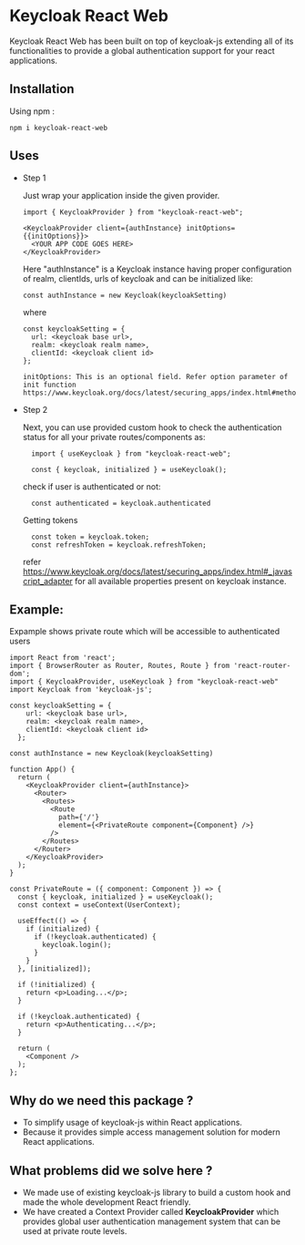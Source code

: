 # Keycloak React Web

Keycloak React Web has been built on top of keycloak-js extending all of its functionalities to provide a global authentication support for your react applications.

## Installation

Using npm :

```
npm i keycloak-react-web
```

## Uses

- Step 1

  Just wrap your application inside the given provider.

  ```
  import { KeycloakProvider } from "keycloak-react-web";

  <KeycloakProvider client={authInstance} initOptions={{initOptions}}>
    <YOUR APP CODE GOES HERE>
  </KeycloakProvider>
  ```

  Here "authInstance" is a Keycloak instance having proper configuration of realm, clientIds, urls of keycloak
  and can be initialized like:

  ```
  const authInstance = new Keycloak(keycloakSetting)
  ```

  where

  ```
  const keycloakSetting = {
    url: <keycloak base url>,
    realm: <keycloak realm name>,
    clientId: <keycloak client id>
  };

  initOptions: This is an optional field. Refer option parameter of init function https://www.keycloak.org/docs/latest/securing_apps/index.html#methods
  ```

- Step 2

  Next, you can use provided custom hook to check the authentication status for all your private routes/components as:

  ```
    import { useKeycloak } from "keycloak-react-web";

    const { keycloak, initialized } = useKeycloak();
  ```

  check if user is authenticated or not:

  ```
    const authenticated = keycloak.authenticated
  ```

  Getting tokens

  ```
    const token = keycloak.token;
    const refreshToken = keycloak.refreshToken;
  ```
  refer https://www.keycloak.org/docs/latest/securing_apps/index.html#_javascript_adapter for all available properties present on keycloak instance.


## Example:

  Expample shows private route which will be accessible to authenticated users

  ```
  import React from 'react';
  import { BrowserRouter as Router, Routes, Route } from 'react-router-dom';
  import { KeycloakProvider, useKeycloak } from "keycloak-react-web"
  import Keycloak from 'keycloak-js';

  const keycloakSetting = {
      url: <keycloak base url>,
      realm: <keycloak realm name>,
      clientId: <keycloak client id>
    };

  const authInstance = new Keycloak(keycloakSetting)

  function App() {
    return (
      <KeycloakProvider client={authInstance}>
        <Router>
          <Routes>
            <Route
              path={'/'}
              element={<PrivateRoute component={Component} />}
            />
          </Routes>
        </Router>
      </KeycloakProvider>
    );
  }

  const PrivateRoute = ({ component: Component }) => {
    const { keycloak, initialized } = useKeycloak();
    const context = useContext(UserContext);

    useEffect(() => {
      if (initialized) {
        if (!keycloak.authenticated) {
          keycloak.login();
        }
      }
    }, [initialized]);

    if (!initialized) {
      return <p>Loading...</p>;
    }

    if (!keycloak.authenticated) {
      return <p>Authenticating...</p>;
    }

    return (
      <Component />
    );
  };
  ```
## Why do we need this package ?

- To simplify usage of keycloak-js within React applications.
- Because it provides simple access management solution for
  modern React applications.

## What problems did we solve here ?

- We made use of existing keycloak-js library to build a custom hook and made the whole development React friendly.
- We have created a Context Provider called <b>KeycloakProvider</b> which provides global user authentication management system that can be used at private route levels.
